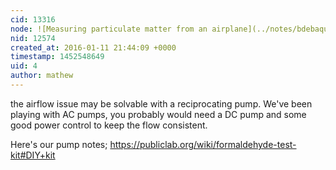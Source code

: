 ```yaml
---
cid: 13316
node: ![Measuring particulate matter from an airplane](../notes/bdebaque/01-10-2016/measuring-particulate-matter-from-an-airplane)
nid: 12574
created_at: 2016-01-11 21:44:09 +0000
timestamp: 1452548649
uid: 4
author: mathew
---
```


the airflow issue may be solvable with a reciprocating pump.  We've been playing with AC pumps, you probably would need a DC pump and some good power control to keep the flow consistent.

Here's our pump notes;
https://publiclab.org/wiki/formaldehyde-test-kit#DIY+kit